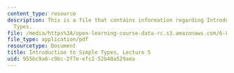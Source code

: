 ```yaml
---
content_type: resource
description: This is a file that contains information regarding Introduction to Simple
  Types.
file: /media/https%3A/open-learning-course-data-rc.s3.amazonaws.com/6-820-fundamentals-of-program-analysis-fall-2015/955bc9a6c9bc2f7eefc152b48a529aea_MIT6_820F15_L05.pdf
file_type: application/pdf
resourcetype: Document
title: Introduction to Simple Types, Lecture 5
uid: 955bc9a6-c9bc-2f7e-efc1-52b48a529aea
---
```

